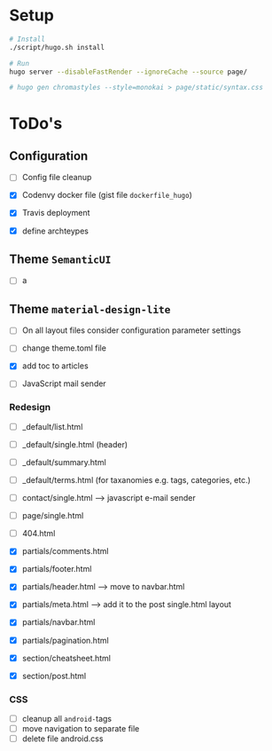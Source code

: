 # Setup

```bash
# Install
./script/hugo.sh install

# Run
hugo server --disableFastRender --ignoreCache --source page/

# hugo gen chromastyles --style=monokai > page/static/syntax.css
```

# ToDo's

## Configuration

- [ ] Config file cleanup
- [x] Codenvy docker file (gist file `dockerfile_hugo`)
- [x] Travis deployment
- [x] define archteypes


## Theme `SemanticUI`

- [ ] a

## Theme `material-design-lite`

- [ ] On all layout files consider configuration parameter settings
- [ ] change theme.toml file
- [x] add toc to articles
- [ ] JavaScript mail sender


### Redesign

- [ ] _default/list.html
- [ ] _default/single.html (header)
- [ ] _default/summary.html
- [ ] _default/terms.html (for taxanomies e.g. tags, categories, etc.)
- [ ] contact/single.html --> javascript e-mail sender
- [ ] page/single.html
- [ ] 404.html
- [x] partials/comments.html
- [x] partials/footer.html
- [x] partials/header.html --> move to navbar.html
- [x] partials/meta.html --> add it to the post single.html layout
- [x] partials/navbar.html
- [x] partials/pagination.html
- [x] section/cheatsheet.html
- [x] section/post.html


### CSS

- [ ] cleanup all `android-`tags
- [ ] move navigation to separate file
- [ ] delete file android.css
